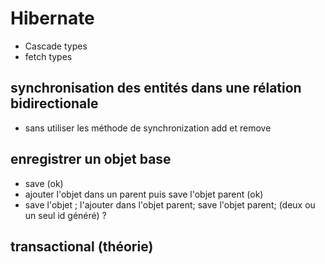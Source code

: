 # Hibernate
- Cascade types
- fetch types
## synchronisation des entités dans une rélation bidirectionale 
- sans utiliser les méthode de synchronization add et remove
## enregistrer un objet base
- save (ok)
- ajouter l'objet dans un parent puis save l'objet parent (ok)
- save l'objet ; l'ajouter dans l'objet parent; save l'objet parent; (deux ou un seul id généré) ?
## transactional (théorie)
